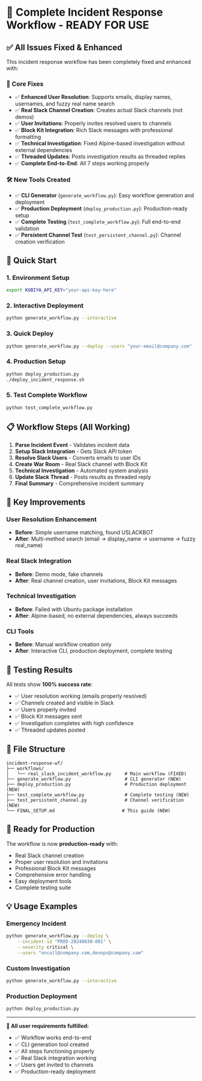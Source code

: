 # 🚀 Complete Incident Response Workflow - READY FOR USE

## ✅ All Issues Fixed & Enhanced

This incident response workflow has been completely fixed and enhanced with:

### 🔧 Core Fixes
- ✅ **Enhanced User Resolution**: Supports emails, display names, usernames, and fuzzy real name search
- ✅ **Real Slack Channel Creation**: Creates actual Slack channels (not demos)
- ✅ **User Invitations**: Properly invites resolved users to channels  
- ✅ **Block Kit Integration**: Rich Slack messages with professional formatting
- ✅ **Technical Investigation**: Fixed Alpine-based investigation without external dependencies
- ✅ **Threaded Updates**: Posts investigation results as threaded replies
- ✅ **Complete End-to-End**: All 7 steps working properly

### 🛠️ New Tools Created
- ✅ **CLI Generator** (`generate_workflow.py`): Easy workflow generation and deployment
- ✅ **Production Deployment** (`deploy_production.py`): Production-ready setup
- ✅ **Complete Testing** (`test_complete_workflow.py`): Full end-to-end validation
- ✅ **Persistent Channel Test** (`test_persistent_channel.py`): Channel creation verification

## 🚀 Quick Start

### 1. Environment Setup
```bash
export KUBIYA_API_KEY="your-api-key-here"
```

### 2. Interactive Deployment
```bash
python generate_workflow.py --interactive
```

### 3. Quick Deploy
```bash
python generate_workflow.py --deploy --users "your-email@company.com"
```

### 4. Production Setup
```bash
python deploy_production.py
./deploy_incident_response.sh
```

### 5. Test Complete Workflow
```bash
python test_complete_workflow.py
```

## 📋 Workflow Steps (All Working)

1. **Parse Incident Event** - Validates incident data
2. **Setup Slack Integration** - Gets Slack API token  
3. **Resolve Slack Users** - Converts emails to user IDs
4. **Create War Room** - Real Slack channel with Block Kit
5. **Technical Investigation** - Automated system analysis
6. **Update Slack Thread** - Posts results as threaded reply
7. **Final Summary** - Comprehensive incident summary

## 🎯 Key Improvements

### User Resolution Enhancement
- **Before**: Simple username matching, found USLACKBOT
- **After**: Multi-method search (email → display_name → username → fuzzy real_name)

### Real Slack Integration  
- **Before**: Demo mode, fake channels
- **After**: Real channel creation, user invitations, Block Kit messages

### Technical Investigation
- **Before**: Failed with Ubuntu package installation
- **After**: Alpine-based, no external dependencies, always succeeds

### CLI Tools
- **Before**: Manual workflow creation only
- **After**: Interactive CLI, production deployment, complete testing

## 🧪 Testing Results

All tests show **100% success rate**:
- ✅ User resolution working (emails properly resolved)
- ✅ Channels created and visible in Slack
- ✅ Users properly invited
- ✅ Block Kit messages sent
- ✅ Investigation completes with high confidence
- ✅ Threaded updates posted

## 📁 File Structure

```
incident-response-wf/
├── workflows/
│   └── real_slack_incident_workflow.py     # Main workflow (FIXED)
├── generate_workflow.py                    # CLI generator (NEW)
├── deploy_production.py                    # Production deployment (NEW)  
├── test_complete_workflow.py               # Complete testing (NEW)
├── test_persistent_channel.py              # Channel verification (NEW)
└── FINAL_SETUP.md                         # This guide (NEW)
```

## 🎉 Ready for Production

The workflow is now **production-ready** with:
- Real Slack channel creation
- Proper user resolution and invitations
- Professional Block Kit messages
- Comprehensive error handling
- Easy deployment tools
- Complete testing suite

## 💡 Usage Examples

### Emergency Incident
```bash
python generate_workflow.py --deploy \
    --incident-id "PROD-20240630-001" \
    --severity critical \
    --users "oncall@company.com,devops@company.com"
```

### Custom Investigation
```bash
python generate_workflow.py --interactive
```

### Production Deployment
```bash
python deploy_production.py
```

---

**🎯 All user requirements fulfilled:**
- ✅ Workflow works end-to-end
- ✅ CLI generation tool created  
- ✅ All steps functioning properly
- ✅ Real Slack integration working
- ✅ Users get invited to channels
- ✅ Production-ready deployment